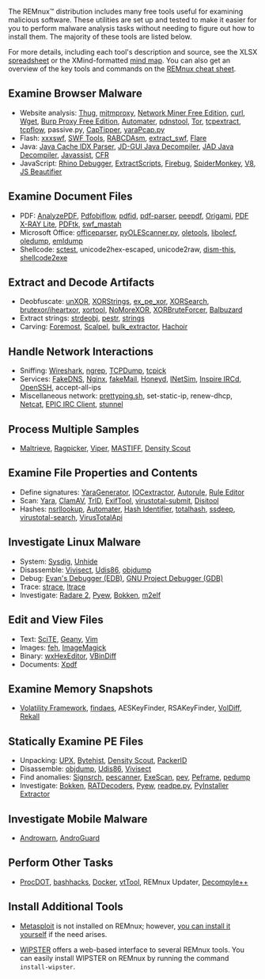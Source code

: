 The REMnux&trade; distribution includes many free tools useful for examining malicious software. These utilities are set up and tested to make it easier for you to perform malware analysis tasks without needing to figure out how to install them. The majority of these tools are listed below.

For more details, including each tool's description and source, see the XLSX [spreadsheet](https://REMnux.org/remnux-tools-sheet.xlsx) or the XMind-formatted [mind map](https://REMnux.org/remnux-tools-map.xmind). You can also get an overview of the key tools and commands on the [REMnux cheat sheet](https://zeltser.com/remnux-malware-analysis-tips/).

## Examine Browser Malware

- Website analysis: [Thug](https://github.com/buffer/thug), [mitmproxy](http://mitmproxy.org/), [Network Miner Free Edition](http://www.netresec.com/?page=NetworkMiner), [curl](http://curl.haxx.se/), [Wget](https://www.gnu.org/software/wget/), [Burp Proxy Free Edition](http://portswigger.net/burp/), [Automater](http://www.tekdefense.com/automater/), [pdnstool](https://github.com/chrislee35/passivedns-client),  [Tor](https://www.torproject.org/), [tcpextract](http://tcpxtract.sourceforge.net/), [tcpflow](https://github.com/simsong/tcpflow), passive.py, [CapTipper](https://github.com/omriher/CapTipper), [yaraPcap.py](https://github.com/kevthehermit/YaraPcap)
- Flash: [xxxswf](http://hooked-on-mnemonics.blogspot.com/2011/12/xxxswfpy.html), [SWF Tools](http://www.swftools.org/), [RABCDAsm](https://github.com/CyberShadow/RABCDAsm), [extract_swf](https://gist.github.com/noonat/821548), [Flare](http://www.nowrap.de/flare.html)
- Java: [Java Cache IDX Parser](https://github.com/Rurik/Java_IDX_Parser/), [JD-GUI Java Decompiler](http://jd.benow.ca/), [JAD Java Decompiler](http://varaneckas.com/jad), [Javassist](http://www.javassist.org), [CFR](http://www.benf.org/other/cfr/)
- JavaScript: [Rhino Debugger](https://developer.mozilla.org/en-US/docs/Mozilla/Projects/Rhino/Debugger), [ExtractScripts](http://blog.didierstevens.com/programs/extractscripts/), [Firebug](http://getfirebug.com/),  [SpiderMonkey](https://developer.mozilla.org/en-US/docs/Mozilla/Projects/SpiderMonkey), [V8](https://code.google.com/p/v8/), [JS Beautifier](https://github.com/einars/js-beautify)

## Examine Document Files

- PDF: [AnalyzePDF](https://github.com/hiddenillusion/AnalyzePDF), [Pdfobjflow](http://www.aldeid.com/wiki/Pdfobjflow), [pdfid](http://blog.didierstevens.com/programs/pdf-tools/), [pdf-parser](http://blog.didierstevens.com/programs/pdf-tools/), [peepdf](http://eternal-todo.com/tools/peepdf-pdf-analysis-tool#releases), [Origami](https://code.google.com/p/origami-pdf/), [PDF X-RAY Lite](https://github.com/9b/pdfxray_lite), [PDFtk](http://www.pdflabs.com/tools/pdftk-the-pdf-toolkit/), [swf_mastah](http://blog.9bplus.com/snatching-swf-from-pdfs-made-easier/)
- Microsoft Office: [officeparser](https://github.com/unixfreak0037/officeparser), [pyOLEScanner.py]( https://github.com/Evilcry/PythonScripts/raw/master/), [oletools](http://www.decalage.info/python/oletools), [libolecf](https://github.com/libyal/libolecf), [oledump](http://blog.didierstevens.com/programs/oledump-py/), [emldump](https://isc.sans.edu/diary/Malicious+Word+Document+This+Time+The+Maldoc+Is+A+MIME+File/19673/)
- Shellcode: [sctest](http://libemu.carnivore.it/), unicode2hex-escaped, unicode2raw, [dism-this](http://hooked-on-mnemonics.blogspot.com/2012/10/dism-thispy.html), [shellcode2exe](https://github.com/MarioVilas/shellcode_tools/blob/master/shellcode2exe.py)

## Extract and Decode Artifacts

- Deobfuscate: [unXOR](https://github.com/tomchop/unxor/), [XORStrings](http://blog.didierstevens.com/2013/04/15/new-tool-xorstrings/), [ex_pe_xor](http://hooked-on-mnemonics.blogspot.com/2014/04/expexorpy.html), [XORSearch](http://blog.didierstevens.com/programs/xorsearch/), [brutexor/iheartxor](http://hooked-on-mnemonics.blogspot.com/p/iheartxor.html), [xortool](https://github.com/hellman/xortool), [NoMoreXOR](https://github.com/hiddenillusion/NoMoreXOR), [XORBruteForcer](http://eternal-todo.com/category/bruteforce), [Balbuzard](https://bitbucket.org/decalage/balbuzard/wiki/Home)
- Extract strings: [strdeobj](http://totalhash.com/download/strdeob.pl.txt), [pestr](http://pev.sourceforge.net/), [strings](http://en.wikipedia.org/wiki/Strings_(Unix))
- Carving: [Foremost](http://foremost.sourceforge.net/), [Scalpel](http://www.forensicswiki.org/wiki/Scalpel), [bulk_extractor](http://www.forensicswiki.org/wiki/Bulk_extractor), [Hachoir](https://bitbucket.org/haypo/hachoir)

## Handle Network Interactions

- Sniffing: [Wireshark](http://www.wireshark.org/), [ngrep](http://ngrep.sourceforge.net/), [TCPDump](http://www.tcpdump.org/), [tcpick](http://tcpick.sourceforge.net/)
- Services: [FakeDNS](http://code.activestate.com/recipes/491264-mini-fake-dns-server/), [Nginx](http://nginx.org/), [fakeMail](http://sourceforge.net/projects/fakemail/), [Honeyd](http://www.honeyd.org/), [INetSim](http://www.inetsim.org/), [Inspire IRCd](http://www.inspircd.org/), [OpenSSH](http://www.openssh.com/), accept-all-ips
- Miscellaneous network: [prettyping.sh](https://bitbucket.org/denilsonsa/small_scripts/src/3ec16014c839ea0852fae492813ad2293bd61155/prettyping.sh), set-static-ip, renew-dhcp, [Netcat](http://netcat.sourceforge.net/), [EPIC IRC Client](http://www.epicsol.org/), [stunnel](https://www.stunnel.org/)

## Process Multiple Samples

- [Maltrieve](https://github.com/technoskald/maltrieve), [Ragpicker](https://code.google.com/p/malware-crawler/), [Viper](https://github.com/botherder/viper), [MASTIFF](https://git.korelogic.com/mastiff.git/), [Density Scout](http://www.cert.at/downloads/software/densityscout_en.html)

## Examine File Properties and Contents

- Define signatures: [YaraGenerator](https://github.com/Xen0ph0n/YaraGenerator), [IOCextractor](https://github.com/stephenbrannon/IOCextractor), [Autorule](http://joxeankoret.com/blog/2012/04/29/extracting-binary-patterns-in-malware-sets-and-generating-yara-rules/), [Rule Editor](https://github.com/ifontarensky/RuleEditor)
- Scan: [Yara](http://plusvic.github.io/yara/), [ClamAV](http://www.clamav.net/), [TrID](http://mark0.net/soft-trid-e.html), [ExifTool](http://www.sno.phy.queensu.ca/~phil/exiftool/), [virustotal-submit](http://blog.didierstevens.com/programs/virustotal-tools/), [Disitool](http://blog.didierstevens.com/programs/disitool/)
- Hashes: [nsrllookup](https://github.com/rjhansen/nsrllookup), [Automater](http://www.tekdefense.com/automater/), [Hash Identifier](https://code.google.com/p/hash-identifier/), [totalhash](https://gist.github.com/malc0de/10270150), [ssdeep](http://ssdeep.sourceforge.net/), [virustotal-search](http://blog.didierstevens.com/programs/virustotal-tools/), [VirusTotalApi](https://github.com/doomedraven/VirusTotalApi)

## Investigate Linux Malware

- System: [Sysdig](http://www.sysdig.org/), [Unhide](http://www.unhide-forensics.info/)
- Disassemble: [Vivisect](http://visi.kenshoto.com/viki/Vivisect), [Udis86](http://udis86.sourceforge.net/), [objdump](http://en.wikipedia.org/wiki/Objdump)
- Debug: [Evan's Debugger (EDB)](http://codef00.com/projects#debugger), [GNU Project Debugger (GDB)](http://www.sourceware.org/gdb/)
- Trace: [strace](https://sourceforge.net/projects/strace/), [ltrace](http://ltrace.org/)
- Investigate: [Radare 2](https://github.com/radare/radare2), [Pyew](https://code.google.com/p/pyew/), [Bokken](https://inguma.eu/projects/bokken), [m2elf](https://github.com/XlogicX/m2elf)

## Edit and View Files

- Text: [SciTE](http://www.scintilla.org/SciTE.html), [Geany](http://www.geany.org/), [Vim](http://www.vim.org/)
- Images: [feh](http://feh.finalrewind.org/), [ImageMagick](http://www.imagemagick.org/)
- Binary: [wxHexEditor](http://sourceforge.net/projects/wxhexeditor/), [VBinDiff](http://www.cjmweb.net/vbindiff/)
- Documents: [Xpdf](http://www.foolabs.com/xpdf/)

## Examine Memory Snapshots

- [Volatility Framework](https://github.com/volatilityfoundation/volatility), [findaes](http://jessekornblum.livejournal.com/269749.html), AESKeyFinder, RSAKeyFinder, [VolDiff](https://github.com/aim4r/VolDiff), [Rekall](http://www.rekall-forensic.com/)

## Statically Examine PE Files

- Unpacking: [UPX](http://upx.sourceforge.net/), [Bytehist](https://www.cert.at/downloads/software/bytehist_en.html), [Density Scout](http://www.cert.at/downloads/software/densityscout_en.html), [PackerID](http://handlers.sans.org/jclausing/packerid.py)
- Disassemble: [objdump](http://en.wikipedia.org/wiki/Objdump), [Udis86](http://udis86.sourceforge.net/), [Vivisect](http://visi.kenshoto.com/viki/Vivisect)
- Find anomalies: [Signsrch](http://aluigi.altervista.org/mytoolz.htm), [pescanner](https://code.google.com/p/malwarecookbook/source/browse/trunk/3/8/pescanner.py), [ExeScan](http://securityxploded.com/exe-scan.php), [pev](http://pev.sourceforge.net/), [Peframe](https://github.com/guelfoweb/peframe), [pedump](http://pedump.me/)
- Investigate: [Bokken](https://inguma.eu/projects/bokken), [RATDecoders](https://github.com/kevthehermit/RATDecoders), [Pyew](https://code.google.com/p/pyew/), [readpe.py](https://github.com/crackinglandia/pype32), [PyInstaller Extractor](https://github.com/zrax/pycdc)

## Investigate Mobile Malware

- [Androwarn](https://github.com/maaaaz/androwarn), [AndroGuard](https://github.com/androguard/androguard)

## Perform Other Tasks

- [ProcDOT](http://www.procdot.com/), [bashhacks](https://github.com/merces/bashacks), [Docker](http://www.docker.com/), [vtTool](https://code.google.com/p/malware-crawler/wiki/vtTool), REMnux Updater, [Decompyle++](https://github.com/zrax/pycdc)

## Install Additional Tools

- [Metasploit](https://github.com/rapid7/metasploit-framework) is not installed on REMnux; however, [you can install it yourself](https://zeltser.com/install-metasploit-on-remnux/) if the need arises.

- [WIPSTER](https://github.com/TheDr1ver/WIPSTER) offers a web-based interface to several REMnux tools. You can easily install WIPSTER on REMnux by running the command `install-wipster`.
